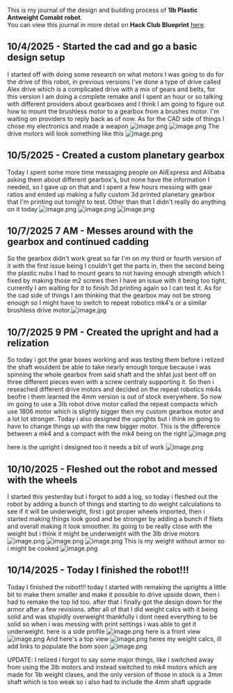 <!--
  ===================    !!READ THIS NOTICE!!   ====================
  DO NOT edit this file manually. Your changes WILL BE OVERWRITTEN!
  This journal is auto generated and updated by Hack Club Blueprint.
  To edit this file, please edit your journal entries on Blueprint.
  ==================================================================
-->

This is my journal of the design and building process of **1lb Plastic Antweight Comabt robot**.  
You can view this journal in more detail on **Hack Club Blueprint** [here](https://blueprint.hackclub.com/projects/182).


## 10/4/2025 - Started the cad and go a basic design setup  

I started off with doing some research on what motors I was going to do for the drive of this robot, in previous versions I've done a type of drive called Alex drive which is a complicated drive with a mix of gears and belts, for this version I am doing a complete remake and I spent an hour or so talking with different providers about gearboxes and I think I am going to figure out how to mount the brushless motor to a gearbox from a brushes motor. I'm waiting on providers to reply back as of now. As for the CAD side of things I chose my electronics and made a weapon ![image.png](https://blueprint.hackclub.com/user-attachments/blobs/redirect/eyJfcmFpbHMiOnsiZGF0YSI6NDkxLCJwdXIiOiJibG9iX2lkIn19--a8968808ec250f1b8b11a4cd3febd594cb0d304c/image.png)
![image.png](https://blueprint.hackclub.com/user-attachments/blobs/redirect/eyJfcmFpbHMiOnsiZGF0YSI6NDkyLCJwdXIiOiJibG9iX2lkIn19--aa733b7a013e5d3edbb9cfafe792b89791a3137a/image.png)
The drive motors will look something like this 
![image.png](https://blueprint.hackclub.com/user-attachments/blobs/redirect/eyJfcmFpbHMiOnsiZGF0YSI6NDk5LCJwdXIiOiJibG9iX2lkIn19--e1251d1e14e5b9732831e51fe9795eedbd5aab2f/image.png)
  

## 10/5/2025 - Created a custom planetary gearbox  

Today I spent some more time messaging people on AliExpress and Alibaba asking them about different gearbox's, but none have the information I needed, so I gave up on that and I spent a few hours messing with gear ratios and ended up making a fully custom 3d printed planetary gearbox that I'm printing out tonight to test. Other than that I didn't really do anything on it today
![image.png](https://blueprint.hackclub.com/user-attachments/blobs/redirect/eyJfcmFpbHMiOnsiZGF0YSI6NjkxLCJwdXIiOiJibG9iX2lkIn19--09b4e6bfae5dd41aebc14a3b8cd5bc2b98baeeac/image.png)
![image.png](https://blueprint.hackclub.com/user-attachments/blobs/redirect/eyJfcmFpbHMiOnsiZGF0YSI6NjkyLCJwdXIiOiJibG9iX2lkIn19--26802f39bdd0cee67604d3551d441e5fb313c2a5/image.png)
![image.png](https://blueprint.hackclub.com/user-attachments/blobs/redirect/eyJfcmFpbHMiOnsiZGF0YSI6NjkzLCJwdXIiOiJibG9iX2lkIn19--e1d6e14a995fce8359e96e10b0112f9b1cb4cc46/image.png)
  

## 10/7/2025 7 AM - Messes around with the gearbox and continued cadding  

So the gearbox didn't work great so far I'm on my third or fourth version of it with the first issue being I couldn't get the parts in, then the second being the plastic nubs I had to mount gears to not having enough strength which I fixed by making those m2 screws then I have an issue with it being too tight, currently I am waiting for it to finish 3d printing again so I can test it. As for the cad side of things I am thinking that the gearbox may not be strong enough so I might have to switch to repeat robotics mk4's or a similar brushless drive motor.![image.jpg](https://blueprint.hackclub.com/user-attachments/blobs/redirect/eyJfcmFpbHMiOnsiZGF0YSI6OTI5LCJwdXIiOiJibG9iX2lkIn19--2e47755c62500bf00e64e500de4179c90633e545/image.jpg)
  

## 10/7/2025 9 PM - Created the upright and had a relization  

So today i got the gear boxes working and was testing them before i relized the shaft wouldent be able to take nearly enough torque because i was spinning the whole gearbox from said shaft and the shfat just bent off on three different pieces even with a screw centraly supporting it. So then i reseached different drive motors and decided on the repeat robotics mk4s beofre i them learned the 4mm version is out of stock everywhere. So now im going to use a 3lb robot drive motor called the repeat compacts which use 1806 motor which is slightly bigger then my custom gearbox motor and a lot lot stronger. Today i also designed the uprights but i think im going to have to change things up with the new bigger motor. This is the difference between a mk4 and a compact with the mk4 being on the right ![image.png](https://blueprint.hackclub.com/user-attachments/blobs/proxy/eyJfcmFpbHMiOnsiZGF0YSI6MTAyMSwicHVyIjoiYmxvYl9pZCJ9fQ==--01077b9f78e1ab5de18093b4c7a9db9fd8305fb1/image.png)

here is the upright i designed too it needs a bit of work
![image.png](https://blueprint.hackclub.com/user-attachments/blobs/proxy/eyJfcmFpbHMiOnsiZGF0YSI6MTAyMiwicHVyIjoiYmxvYl9pZCJ9fQ==--24710234c4e1001edf8b9f2e8b5271cdba135b1a/image.png)
  

## 10/10/2025 - Fleshed out the robot and messed with the wheels  

I started this yesterday but i forgot to add a log, so today i fleshed out the robot by adding a bunch of things and starting to do weight calculations to see if it will be underweight, first i got proper wheels imported, then i started making things look good and be stronger by adding a bunch if filets and overall making it look smoother. its going to be really close with the weight but i think it might be underweight with the 3lb drive motors 
![image.png](https://blueprint.hackclub.com/user-attachments/blobs/proxy/eyJfcmFpbHMiOnsiZGF0YSI6MTU2MCwicHVyIjoiYmxvYl9pZCJ9fQ==--fe4d6fec0f7f67c034e10020b090056ae20330c3/image.png)
![image.png](https://blueprint.hackclub.com/user-attachments/blobs/proxy/eyJfcmFpbHMiOnsiZGF0YSI6MTU2MSwicHVyIjoiYmxvYl9pZCJ9fQ==--e8fd21d9e25f4fad5a9650d4a6ee3ca46cd82c17/image.png)
![image.png](https://blueprint.hackclub.com/user-attachments/blobs/proxy/eyJfcmFpbHMiOnsiZGF0YSI6MTU2MiwicHVyIjoiYmxvYl9pZCJ9fQ==--b503c6e8508fe94c6197373561cdfe46b8bd2201/image.png)
This is my weight without armor so i might be cooked 
![image.png](https://blueprint.hackclub.com/user-attachments/blobs/proxy/eyJfcmFpbHMiOnsiZGF0YSI6MTU2MywicHVyIjoiYmxvYl9pZCJ9fQ==--e47b636d0c53e958e1c7e3d3abf0973d4c72a646/image.png)

  

## 10/14/2025 - Today I finished the robot!!!  

Today I finished the robot!!! today I started with remaking the uprights a little bit to make them smaller and make it possible to drive upside down, then i had to remake the top lid too. after that i finally got the design down for the armor after a few revisions. after all of that I did weight calcs with it being solid and was stupidly overweight thankfully i dont need everything to be solid so when i was messing with print settings i was able to get it underweight. here is a side profile ![image.png](https://blueprint.hackclub.com/user-attachments/blobs/proxy/eyJfcmFpbHMiOnsiZGF0YSI6MjI1MCwicHVyIjoiYmxvYl9pZCJ9fQ==--fb2639d2e8c26aff46e7979072fea6bcdb3d0a61/image.png)
here is a front view ![image.png](https://blueprint.hackclub.com/user-attachments/blobs/proxy/eyJfcmFpbHMiOnsiZGF0YSI6MjI1MSwicHVyIjoiYmxvYl9pZCJ9fQ==--50a4556f903ddf1257dd32b9da6432b6ee6087bc/image.png)
And here's a top view ![image.png](https://blueprint.hackclub.com/user-attachments/blobs/proxy/eyJfcmFpbHMiOnsiZGF0YSI6MjI1MiwicHVyIjoiYmxvYl9pZCJ9fQ==--34e443df609964bacc9987b8ee8a905b74f92e17/image.png)
heres my weight calcs, ill add links to populate the bom soon ![image.png](https://blueprint.hackclub.com/user-attachments/blobs/proxy/eyJfcmFpbHMiOnsiZGF0YSI6MjI1MywicHVyIjoiYmxvYl9pZCJ9fQ==--b6a25a245af992bf129c7ab2eb33768f20d8f842/image.png)

UPDATE: I relized i forgot to say some major things, like i switched away from using the 3lb motors and instead switched to mk4 motors which are made for 1lb weight clases, and the only version of those in stock is a 3mm shaft which is too weak so i also had to include the 4mm shaft upgrade
  

